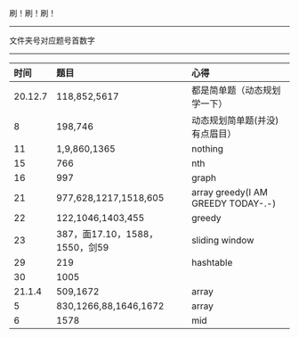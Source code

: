 刷！刷！刷！
***
文件夹号对应题号首数字
***
|时间    |题目        |          心得|
| :---------- | :-----------  | :----------- |
|20.12.7 |118,852,5617 | 都是简单题（动态规划学一下）  |
|8 |198,746 | 动态规划简单题(并没)有点眉目）  |
|11 |1,9,860,1365 | nothing |
|15|766|nth|
|16|997|graph|
|21|977,628,1217,1518,605|array greedy(I AM GREEDY TODAY-.-)|
|22|122,1046,1403,455|greedy|
|23|387，面17.10，1588，1550，剑59|sliding window|
|29|219|hashtable|
|30|1005||
|21.1.4|509,1672|array|
|5|830,1266,88,1646,1672|array|
|6|1578|mid|